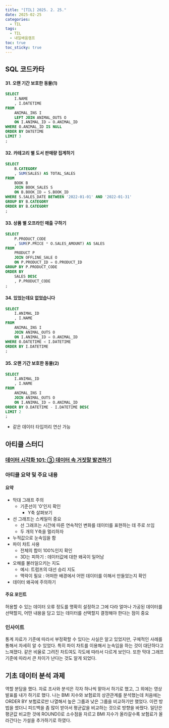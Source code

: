 ```yaml
---
title: "[TIL] 2025. 2. 25."
date: 2025-02-25
categories:
  - TIL
tags:
  - TIL
  - 내일배움캠프
toc: true
toc_sticky: true
---
```


## SQL 코드카타

#### 31. 오랜 기간 보호한 동물(1)
```sql
SELECT
    I.NAME
    , I.DATETIME
FROM 
    ANIMAL_INS I
    LEFT JOIN ANIMAL_OUTS O
    ON I.ANIMAL_ID = O.ANIMAL_ID
WHERE O.ANIMAL_ID IS NULL
ORDER BY DATETIME
LIMIT 3
;
```

#### 32. 카테고리 별 도서 판매량 집계하기
```sql
SELECT
    B.CATEGORY
    , SUM(SALES) AS TOTAL_SALES
FROM 
    BOOK B
    JOIN BOOK_SALES S
    ON B.BOOK_ID = S.BOOK_ID
WHERE S.SALES_DATE BETWEEN '2022-01-01' AND '2022-01-31'
GROUP BY B.CATEGORY
ORDER BY B.CATEGORY
;
```

#### 33. 상품 별 오프라인 매출 구하기
```sql
SELECT
    P.PRODUCT_CODE
    , SUM(P.PRICE * O.SALES_AMOUNT) AS SALES
FROM 
    PRODUCT P
    JOIN OFFLINE_SALE O
    ON P.PRODUCT_ID = O.PRODUCT_ID
GROUP BY P.PRODUCT_CODE
ORDER BY 
    SALES DESC
    , P.PRODUCT_CODE
;
```

#### 34. 있었는데요 없었습니다
```sql
SELECT
    I.ANIMAL_ID
    , I.NAME
FROM 
    ANIMAL_INS I
    JOIN ANIMAL_OUTS O
    ON I.ANIMAL_ID = O.ANIMAL_ID
WHERE O.DATETIME < I.DATETIME
ORDER BY I.DATETIME
;
```

#### 35. 오랜 기간 보호한 동물(2)
```sql
SELECT
    I.ANIMAL_ID
    , I.NAME
FROM 
    ANIMAL_INS I
    JOIN ANIMAL_OUTS O
    ON I.ANIMAL_ID = O.ANIMAL_ID
ORDER BY O.DATETIME - I.DATETIME DESC
LIMIT 2
;
```
- 같은 데이터 타입끼리 연산 가능

## 아티클 스터디

### [데이터 시각화 101: ③ 데이터 속 거짓말 발견하기](https://yozm.wishket.com/magazine/detail/1821/)

### 아티클 요약 및 주요 내용
#### 요약
- 막대 그래프 주의
    -  기준선이 '0'인지 확인
       -  Y축 살펴보기
-  선 그래프는 스케일이 중요
      - 선 그래프는 시간에 따른 연속적인 변화를 데이터를 표현하는 데 주로 쓰임
      -  두 개의 Y축을 멀리하자
-  누적값으로 눈속임을 함
-  파이 차트 사용
      -  전체의 합이 100%인지 확인
     -  3D는 피하기 : 데이터값에 대한 왜곡이 일어남
-  오해를 불러일으키는 지도
      -  예시: 트럼프의 대선 승리 지도
      -  맥락이 필요 : 어떠한 배경에서 어떤 데이터를 이해서 만들었는지 확인
-  데이터 왜곡에 주의하기
#### 주요 포인트 
허용할 수 있는 데이터 오류 정도를 명확히 설정하고 그에 다라 얼마나 가공된 데이터를 선택할지, 어떤 내용을 담고 있는 데이터를 선택할지 결정해야 한다는 점이 중요

### 인사이트
통계 자료가 기준에 따라서 부정확할 수 있다는 사실은 알고 있었지만, 구체적인 사례를 통해서 자세히 알 수 있었다. 특히 파이 차트를 이용해서 눈속임을 하는 것이 대단하다고 느껴졌다. 같은 비율로 그려진 차트여도 각도에 따라서 다르게 보인다. 또한 막대 그래프 기준에 따라서 큰 차이가 난다는 것도 알게 되었다.

## 기초 데이터 분석 과제

역할 분담을 했다. 자료 조사와 분석은 각자 하나씩 맡아서 하기로 했고, 그 외에는 영상 발표를 내가 하기로 했다. 나는 BMI 지수와 보험료의 상관관계를 분석했는데 처음에는 ORDER BY 보험료로만 나열해서 높은 그룹과 낮은 그룹을 비교하기만 했었다. 이런 방법을 썼더니 피드백을 좀 많이 받아서 평균값을 비교하는 것으로 방향을 바꿨다. 일단은 평균값 비교한 것에 ROUND()로 소수점을 자르고 BMI 지수가 올라갈수록 보험료가 올라간다는 가설을 추가하기로 하였다.
